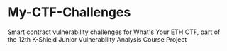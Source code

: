 # My-CTF-Challenges
Smart contract vulnerability challenges for What's Your ETH CTF, part of the 12th K-Shield Junior Vulnerability Analysis Course Project
